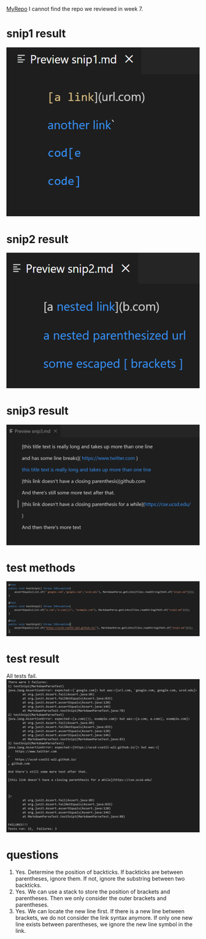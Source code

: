 [MyRepo](https://github.com/litianqing2887/markdown-parse)
I cannot find the repo we reviewed in week 7. 

# snip1 result
![snip1](https://github.com/litianqing2887/cse15l-lab-reports/blob/main/snip1.png?raw=true)

# snip2 result
![snip2](https://github.com/litianqing2887/cse15l-lab-reports/blob/main/snip2.png?raw=true)

# snip3 result
![snip3](https://github.com/litianqing2887/cse15l-lab-reports/blob/main/snip3.png?raw=true)

# test methods
![test](https://github.com/litianqing2887/cse15l-lab-reports/blob/main/testMethods.png?raw=true)

# test result
All tests fail.
![result](https://github.com/litianqing2887/cse15l-lab-reports/blob/main/testResult1.png?raw=true)

# questions
1. Yes. Determine the position of backticks. If backticks are between parentheses, ignore them. If not, ignore the substring between two backticks. 
2. Yes. We can use a stack to store the position of brackets and parentheses. Then we only consider the outer brackets and parentheses. 
3. Yes. We can locate the new line first. If there is a new line between brackets, we do not consider the link syntax anymore. If only one new line exists between parentheses, we ignore the new line symbol in the link. 
